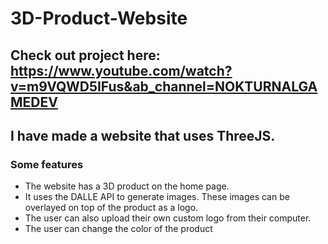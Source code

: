 # 3D-Product-Website

## Check out project here: https://www.youtube.com/watch?v=m9VQWD5IFus&ab_channel=NOKTURNALGAMEDEV

## I have made a website that uses ThreeJS. 

### Some features
- The website has a 3D product on the home page.
- It uses the DALLE API to generate images. These images can be overlayed on top of the product as a logo. 
- The user can also upload their own custom logo from their computer.
- The user can change the color of the product
